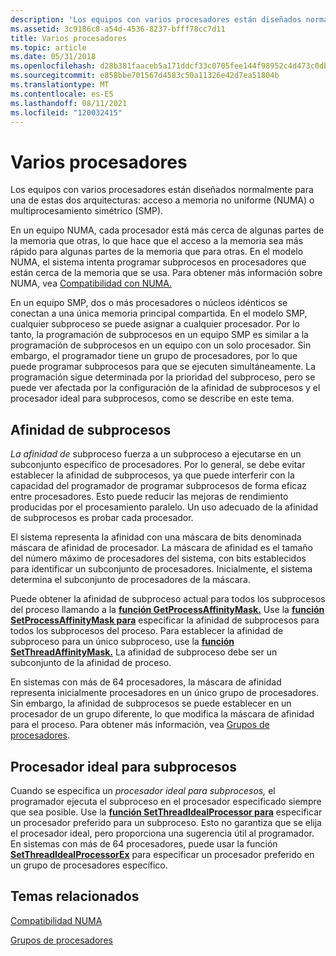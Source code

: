 ```yaml
---
description: 'Los equipos con varios procesadores están diseñados normalmente para una de estas dos arquitecturas: acceso a memoria no uniforme (NUMA) o multiprocesamiento simétrico (SMP).'
ms.assetid: 3c9186c8-a54d-4536-8237-bfff78cc7d11
title: Varios procesadores
ms.topic: article
ms.date: 05/31/2018
ms.openlocfilehash: d28b381faaceb5a171ddcf33c0705fee144f98952c4d473c0db8c7d99050deb1
ms.sourcegitcommit: e858bbe701567d4583c50a11326e42d7ea51804b
ms.translationtype: MT
ms.contentlocale: es-ES
ms.lasthandoff: 08/11/2021
ms.locfileid: "120032415"
---
```

# <a name="multiple-processors"></a>Varios procesadores

Los equipos con varios procesadores están diseñados normalmente para una de estas dos arquitecturas: acceso a memoria no uniforme (NUMA) o multiprocesamiento simétrico (SMP).

En un equipo NUMA, cada procesador está más cerca de algunas partes de la memoria que otras, lo que hace que el acceso a la memoria sea más rápido para algunas partes de la memoria que para otras. En el modelo NUMA, el sistema intenta programar subprocesos en procesadores que están cerca de la memoria que se usa. Para obtener más información sobre NUMA, vea [Compatibilidad con NUMA.](numa-support.md)

En un equipo SMP, dos o más procesadores o núcleos idénticos se conectan a una única memoria principal compartida. En el modelo SMP, cualquier subproceso se puede asignar a cualquier procesador. Por lo tanto, la programación de subprocesos en un equipo SMP es similar a la programación de subprocesos en un equipo con un solo procesador. Sin embargo, el programador tiene un grupo de procesadores, por lo que puede programar subprocesos para que se ejecuten simultáneamente. La programación sigue determinada por la prioridad del subproceso, pero se puede ver afectada por la configuración de la afinidad de subprocesos y el procesador ideal para subprocesos, como se describe en este tema.

## <a name="thread-affinity"></a>Afinidad de subprocesos

*La afinidad de* subproceso fuerza a un subproceso a ejecutarse en un subconjunto específico de procesadores. Por lo general, se debe evitar establecer la afinidad de subprocesos, ya que puede interferir con la capacidad del programador de programar subprocesos de forma eficaz entre procesadores. Esto puede reducir las mejoras de rendimiento producidas por el procesamiento paralelo. Un uso adecuado de la afinidad de subprocesos es probar cada procesador.

El sistema representa la afinidad con una máscara de bits denominada máscara de afinidad de procesador. La máscara de afinidad es el tamaño del número máximo de procesadores del sistema, con bits establecidos para identificar un subconjunto de procesadores. Inicialmente, el sistema determina el subconjunto de procesadores de la máscara.

Puede obtener la afinidad de subproceso actual para todos los subprocesos del proceso llamando a la [**función GetProcessAffinityMask.**](/windows/desktop/api/WinBase/nf-winbase-getprocessaffinitymask) Use la [**función SetProcessAffinityMask para**](/windows/desktop/api/WinBase/nf-winbase-setprocessaffinitymask) especificar la afinidad de subprocesos para todos los subprocesos del proceso. Para establecer la afinidad de subproceso para un único subproceso, use la [**función SetThreadAffinityMask.**](/windows/desktop/api/WinBase/nf-winbase-setthreadaffinitymask) La afinidad de subproceso debe ser un subconjunto de la afinidad de proceso.

En sistemas con más de 64 procesadores, la máscara de afinidad representa inicialmente procesadores en un único grupo de procesadores. Sin embargo, la afinidad de subprocesos se puede establecer en un procesador de un grupo diferente, lo que modifica la máscara de afinidad para el proceso. Para obtener más información, vea [Grupos de procesadores](processor-groups.md).

## <a name="thread-ideal-processor"></a>Procesador ideal para subprocesos

Cuando se especifica un *procesador ideal para subprocesos,* el programador ejecuta el subproceso en el procesador especificado siempre que sea posible. Use la [**función SetThreadIdealProcessor para**](/windows/win32/api/processthreadsapi/nf-processthreadsapi-setthreadidealprocessor) especificar un procesador preferido para un subproceso. Esto no garantiza que se elija el procesador ideal, pero proporciona una sugerencia útil al programador. En sistemas con más de 64 procesadores, puede usar la función [**SetThreadIdealProcessorEx**](/windows/win32/api/processthreadsapi/nf-processthreadsapi-setthreadidealprocessorex) para especificar un procesador preferido en un grupo de procesadores específico.

## <a name="related-topics"></a>Temas relacionados

<dl> <dt>

[Compatibilidad NUMA](numa-support.md)
</dt> <dt>

[Grupos de procesadores](processor-groups.md)
</dt> </dl>

 

 

